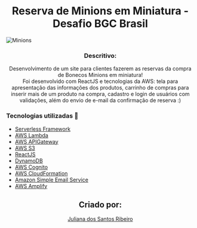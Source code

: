 <h1 align='center'>Reserva de Minions em Miniatura - Desafio BGC Brasil</h1>

![Minions]()

<h3 align="center">Descritivo:</h3>
<p align="center">
    Desenvolvimento de um site para clientes fazerem as reservas da compra de Bonecos Minions em miniatura! </br>
    Foi desenvolvido com ReactJS e tecnologias da AWS: tela para apresentação das informações dos produtos, carrinho de compras para inserir mais de um produto na compra,
    cadastro e login de usuários com validações, além do envio de e-mail da confirmação de reserva :)
</p>

<h3>Tecnologias utilizadas 🚀</h3>
<ul>
    <li><a href="https://www.serverless.com/" target="_blank">Serverless Framework</a></li>
    <li><a href="https://aws.amazon.com/pt/lambda/" target="_blank">AWS Lambda</a></li>
    <li><a href="https://aws.amazon.com/pt/api-gateway/" target="_blank">AWS APIGateway</a></li>
    <li><a href="https://aws.amazon.com/pt/s3/" target="_blank">AWS S3</a></li>
    <li><a href="https://reactjs.org/" target="_blank">ReactJS</a></li>
    <li><a href="https://aws.amazon.com/pt/dynamodb/" target="_blank">DynamoDB</a></li>
    <li><a href="https://aws.amazon.com/pt/cognito/" target="_blank">AWS Cognito</a></li>
    <li><a href="https://aws.amazon.com/pt/cloudformation/" target="_blank">AWS CloudFormation</a></li>
    <li><a href="https://aws.amazon.com/pt/ses/" target="_blank">Amazon Simple Email Service</a></li>
    <li><a href="https://aws.amazon.com/pt/amplify/" target="_blank">AWS Amplify</a></li>
</ul>

<h2 align='center'>Criado por:</h2>
<p align='center'>
    <a href='https://www.linkedin.com/in/juliana-dos-santos-ribeiro-b721b6197/' target='blank'>Juliana dos Santos Ribeiro</a>
</p>